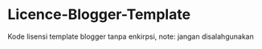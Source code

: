 # Licence-Blogger-Template
Kode lisensi template blogger tanpa enkirpsi, note: jangan disalahgunakan
